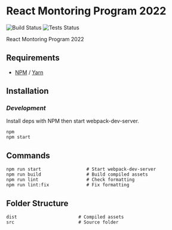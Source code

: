 # React Montoring Program 2022

![Build Status](https://github.com/rayblair06/react-mentoring-program-2023/workflows/Build/badge.svg) ![Tests Status](https://github.com/rayblair06/react-mentoring-program-2023/workflows/Lint%20and%20tests/badge.svg)

React Montoring Program 2022

## Requirements

- [NPM](https://www.npmjs.com) / [Yarn](https://yarnpkg.com)

## Installation

### _Development_

Install deps with NPM then start webpack-dev-server.
```
npm
npm start
```

## Commands
```
npm run start                 # Start webpack-dev-server
npm run build                 # Build compiled assets
npm run lint                  # Check formatting
npm run lint:fix              # Fix formatting
```

## Folder Structure
```
dist                       # Compiled assets
src                        # Source folder
```
